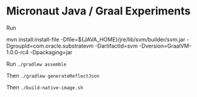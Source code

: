 # Micronaut Java / Graal Experiments

Run 

mvn install:install-file -Dfile=${JAVA_HOME}/jre/lib/svm/builder/svm.jar -DgroupId=com.oracle.substratevm -DartifactId=svm -Dversion=GraalVM-1.0.0-rc4 -Dpackaging=jar

Run `./gradlew assemble` 

Then `./gradlew generateReflectJson`

Then `./build-native-image.sh`
